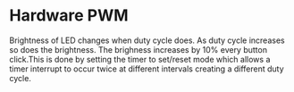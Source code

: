 # Hardware PWM
Brightness of LED changes when duty cycle does. As duty cycle increases so does the brightness. The brighness increases by 10% every button click.This is done by setting the timer to set/reset mode which allows a timer interrupt to occur twice at different intervals creating a different duty cycle.
